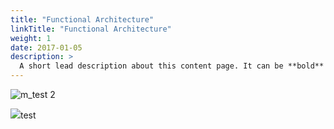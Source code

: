 ```yaml
---
title: "Functional Architecture"
linkTitle: "Functional Architecture"
weight: 1
date: 2017-01-05
description: >
  A short lead description about this content page. It can be **bold** or _italic_ and can be split over multiple paragraphs.
---
```



![m_test 2](/Functional_Arch.png)

<img src="/Functional_Arch.png">test</img>
